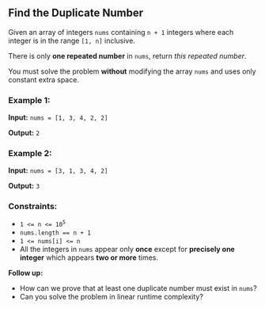 <h2>Find the Duplicate Number</h2>


<p>Given an array of integers <code>nums</code> containing <code>n + 1</code> integers where each integer is in the 
range <code>[1, n]</code> inclusive.</p>

<p>There is only <b>one repeated number</b> in <code>nums</code>, return <i>this repeated number</i>.</p>

<p>You must solve the problem <b>without</b> modifying the array <code>nums</code> and uses only constant extra space.</p>


<h3>Example 1:</h3>
<p><b>Input:</b> <code>nums = [1, 3, 4, 2, 2]</code></p>
<p><b>Output:</b> <code>2</code></p>

<h3>Example 2:</h3>
<p><b>Input:</b> <code>nums = [3, 1, 3, 4, 2]</code></p>
<p><b>Output:</b> <code>3</code></p>


<h3>Constraints:</h3>
<ul>
    <li><code>1 <= n <= 10<sup>5</sup></code></li>
    <li><code>nums.length == n + 1</code></li>
    <li><code>1 <= nums[i] <= n</code></li>
    <li>All the integers in <code>nums</code> appear only <b>once</b> except for <b>precisely one integer</b> 
        which appears <b>two or more</b> times.</li>
</ul>


<p><b>Follow up:</b></p>
<ul>
    <li>How can we prove that at least one duplicate number must exist in <code>nums</code>?</li>
    <li>Can you solve the problem in linear runtime complexity?</li>
</ul>